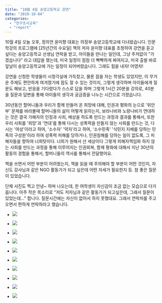 ```yaml
---
title: "10월 4일 송양고등학교 강연"
date: "2019-10-04"
categories: 
  - "연구조사교육"
  - "report"
---
```


10월 4일 오늘 오후, 정의연 윤미향 대표는 의정부 송양고등학교에 다녀왔습니다. 인문학강의 프로그램에 \[25년간의 수요일\] 책의 저자 윤미향 대표를 초청하여 강연을 듣고 싶다는 송양고등학교 선생님 연락을 받고, 아이들을 만나는 일인데, 그냥 주저없이 "가겠습니다" 라고 대답을 했는데, 미국 일정이 점점 더 빡빡하게 짜여지고, 미국 출발 바로 앞날이 송양고등학교에 가는 일정이 되어버렸습니다. 그래도 힘을 내자! 어영차!

강연을 신청한 학생들이 시청각실에 가득찼고, 물론 잠을 자는 학생도 있었지만, 이 무거운 주제도 편안하게 여겨졌기에 잠도 잘 수 있는 것이지, 그렇게 생각하며 아이들에게 질문도 해보고, 반응을 기다렸다가 스스로 답을 하며 그렇게 1시간 20분을 강의로, 40분을 질문과 답변을 통해 아이들의 생각과 궁금증을 나누는 시간으로 가졌습니다.

30년동안 할머니들과 우리가 함께 만들어 온 희망에 대해, 인권과 평화의 눈으로 '위안부' 문제를 바라볼때 할머니들의 삶이 어떻게 읽히는지, 보라나비와 노랑나비가 연대하는 것은 결국 가해자의 인정과 사죄, 배상을 하도록 만드는 과정과 결과를 통해서, 또한 우리 사회를 '희망'과 '연대'를 통해 다시는 성폭력을 만들지 않는 사회를 만드는 것, 다시는 '여성'이라고 하여, '소수자' '약자'라고 하여, '소수민족' '식민지 지배를 당하는 민족의 구성원'이라 하여 성폭력 피해를 당하거나, 인권침해를 당하는 일이 없도록, 그 피해자들을 향하여 너희탓이다. 너희가 원해서 산 세상이다 그렇게 피해자책임화 하지 않는 사회를 만드는 과정을 통해 이루어지는 인권회복, 함께 평화에 대해서 지난 30년의 활동의 경험을 통해서, 할머니들의 역사를 통해서 전달했어요.

책을 쓰면서 어떤 부분이 어려웠는지, 책을 읽을 때 주의해야 할 부분이 어떤 것인지, 자신도 강사님과 같은 NGO 활동가가 되고 싶은데 어떤 자세가 필요한지 등. 참 좋은 질문이 있었습니다.

단체 사진도 찍고 안녕~ 하며 나오는데, 한 여학생이 자신감이 조금 없는 모습으로 다가옵니다. 아주 작은 목소리로 "저도 저자님과 같은 활동가가 되고싶은데, 그래서 질문이 있었는데..." 합니다. 질문시간에는 자신이 없어서 하지 못했대요. 그래서 연락처를 주고 오면서 편하게 연락하라고 했습니다.

- ![](https://womenandwar.net/kr/wp-content/uploads/2019/10/IMG_5467.jpg)
    
- ![](https://womenandwar.net/kr/wp-content/uploads/2019/10/IMG_5468.jpg)
    
- ![](https://womenandwar.net/kr/wp-content/uploads/2019/10/IMG_5469.jpg)
    
- ![](https://womenandwar.net/kr/wp-content/uploads/2019/10/IMG_5470.jpg)
    
- ![](https://womenandwar.net/kr/wp-content/uploads/2019/10/IMG_5471.jpg)
    
- ![](https://womenandwar.net/kr/wp-content/uploads/2019/10/IMG_5472.jpg)
    
- ![](https://womenandwar.net/kr/wp-content/uploads/2019/10/IMG_5473.jpg)
    
- ![](https://womenandwar.net/kr/wp-content/uploads/2019/10/IMG_5474.jpg)
    
- ![](https://womenandwar.net/kr/wp-content/uploads/2019/10/IMG_5475.jpg)
    
- ![](https://womenandwar.net/kr/wp-content/uploads/2019/10/IMG_5476.jpg)
